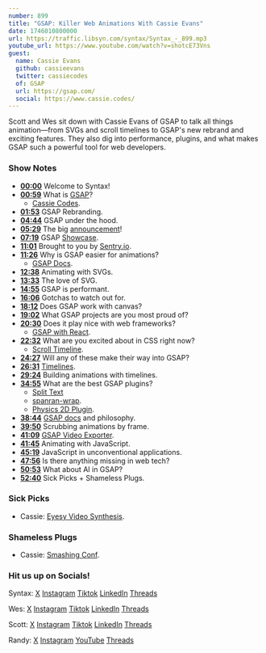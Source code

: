 ```yaml
---
number: 899
title: "GSAP: Killer Web Animations With Cassie Evans"
date: 1746010800000
url: https://traffic.libsyn.com/syntax/Syntax_-_899.mp3
youtube_url: https://www.youtube.com/watch?v=shotcE73Vns
guest:
  name: Cassie Evans
  github: cassieevans
  twitter: cassiecodes
  of: GSAP
  url: https://gsap.com/
  social: https://www.cassie.codes/
---
```

	
Scott and Wes sit down with Cassie Evans of GSAP to talk all things animation—from SVGs and scroll timelines to GSAP's new rebrand and exciting features. They also dig into performance, plugins, and what makes GSAP such a powerful tool for web developers.

### Show Notes

* **[00:00](#t=00:00)** Welcome to Syntax!
* **[00:59](#t=00:59)** What is [GSAP](https://gsap.com/)?
  * [Cassie Codes](https://www.cassie.codes/).
* **[01:53](#t=01:53)** GSAP Rebranding.
* **[04:44](#t=04:44)** GSAP under the hood.
* **[05:29](#t=05:29)** The big [announcement](https://gsap.com/blog/webflow-GSAP/)!
* **[07:19](#t=07:19)** GSAP [Showcase](https://gsap.com/showcase/).
* **[11:01](#t=11:01)** Brought to you by [Sentry.io](https://sentry.io/syntax).
* **[11:26](#t=11:26)** Why is GSAP easier for animations?
  * [GSAP Docs](https://gsap.com/docs/v3/).
* **[12:38](#t=12:38)** Animating with SVGs.
* **[13:33](#t=13:33)** The love of SVG.
* **[14:55](#t=14:55)** GSAP is performant.
* **[16:06](#t=16:06)** Gotchas to watch out for.
* **[18:12](#t=18:12)** Does GSAP work with canvas?
* **[19:02](#t=19:02)** What GSAP projects are you most proud of?
* **[20:30](#t=20:30)** Does it play nice with web frameworks?
  * [GSAP with React](https://gsap.com/resources/React/).
* **[22:32](#t=22:32)** What are you excited about in CSS right now?
  * [Scroll Timeline](https://developer.mozilla.org/en-US/docs/Web/API/ScrollTimeline).
* **[24:27](#t=24:27)** Will any of these make their way into GSAP?
* **[26:31](#t=26:31)** [Timelines](https://tympanus.net/codrops/2025/04/21/mastering-carousels-with-gsap-from-basics-to-advanced-animation/).
* **[29:24](#t=29:24)** Building animations with timelines.
* **[34:55](#t=34:55)** What are the best GSAP plugins?
  * [Split Text](https://gsap.com/docs/v3/Plugins/SplitText/)
  * [spanran-wrap](https://github.com/wesbos/AI-and-JavaScript/blob/main/spanran-wrap.ts).
  * [Physics 2D Plugin](https://gsap.com/docs/v3/Plugins/Physics2DPlugin).
* **[38:44](#t=38:44)** [GSAP docs](https://gsap.com/docs/v3/) and philosophy.
* **[39:50](#t=39:50)** Scrubbing animations by frame.
* **[41:09](#t=41:09)** [GSAP Video Exporter](https://github.com/workeffortwaste/gsap-video-export).
* **[41:45](#t=41:45)** Animating with JavaScript.
* **[45:19](#t=45:19)** JavaScript in unconventional applications.
* **[47:56](#t=47:56)** Is there anything missing in web tech?
* **[50:53](#t=50:53)** What about AI in GSAP?
* **[52:40](#t=52:40)** Sick Picks + Shameless Plugs.

### Sick Picks

- Cassie: [Eyesy Video Synthesis](https://www.critterandguitari.com/eyesy).

### Shameless Plugs

- Cassie: [Smashing Conf](https://smashingconf.com/freiburg-2025/).

### Hit us up on Socials!

Syntax: [X](https://twitter.com/syntaxfm) [Instagram](https://www.instagram.com/syntax_fm/) [Tiktok](https://www.tiktok.com/@syntaxfm) [LinkedIn](https://www.linkedin.com/company/96077407/admin/feed/posts/) [Threads](https://www.threads.net/@syntax_fm)

Wes: [X](https://twitter.com/wesbos) [Instagram](https://www.instagram.com/wesbos/) [Tiktok](https://www.tiktok.com/@wesbos) [LinkedIn](https://www.linkedin.com/in/wesbos/) [Threads](https://www.threads.net/@wesbos)

Scott: [X](https://twitter.com/stolinski) [Instagram](https://www.instagram.com/stolinski/) [Tiktok](https://www.tiktok.com/@stolinski) [LinkedIn](https://www.linkedin.com/in/stolinski/) [Threads](https://www.threads.net/@stolinski)

Randy: [X](https://twitter.com/randyrektor) [Instagram](https://www.instagram.com/randyrektor/) [YouTube](https://www.youtube.com/@randyrektor) [Threads](https://www.threads.net/@randyrektor)